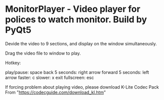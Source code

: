# MonitorPlayer - Video player for polices to watch monitor. Build by PyQt5

Devide the video to 9 sections, and display on the window simultaneously.

Drag the video file to window to play.

Hotkey:

play/pause: space
back 5 seconds: right arrow
forward 5 seconds: left arrow
faster: c
slower: x
exit fullscreen: esc

If forcing problem about playing video, please download K-Lite Codec Pack From "https://codecguide.com/download_kl.htm"
